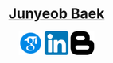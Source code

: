 <h1 align="center"><a href="https://cun-bjy.github.io/">Junyeob Baek</a> </h1>

<p align="center">
  <a href="https://scholar.google.co.kr/citations?user=Nr0st_gAAAAJ&hl=ko"><img alt="Scholar" title="Scholar" height="48" width="48" src="assets/google-scholar.png"></a>
  <a href="https://www.linkedin.com/in/junyeob-baek-640abb5b/"><img alt="LinkedIn" title="LinkedIn" height="48" width="48" src="assets/linkedin.png"></a>
  <a href="https://ropiens.tistory.com/category/whitebot"><img alt="TechBlog" title="TechBlog" height="48" width="48" src="assets/blogger.png"></a>
</p>
